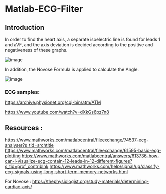 # Matlab-ECG-Filter

## Introduction
In order to find the heart axis, a separate isoelectric line is found for leads 1 and aVF, and the axis deviation is decided according to the positive and negativeness of these graphs.

![image](https://user-images.githubusercontent.com/54783062/164467350-2dfa830b-a9e9-4757-b829-a9890716ca4a.png)

In addition, the Novose Formula is applied to calculate the Angle.

![image](https://user-images.githubusercontent.com/54783062/164789613-971115b8-624e-44e8-bfa8-31582cc558f9.png)

### ECG samples:
https://archive.physionet.org/cgi-bin/atm/ATM

https://www.youtube.com/watch?v=dXkGs6pz7n8

## Resources :
https://www.mathworks.com/matlabcentral/fileexchange/74537-ecg-analyser?s_tid=srchtitle
https://www.mathworks.com/matlabcentral/fileexchange/61595-basic-ecg-plotting
https://www.mathworks.com/matlabcentral/answers/613736-how-can-i-visualize-ecg-contain-12-leads-in-12-different-figures?s_tid=prof_contriblnk
https://www.mathworks.com/help/signal/ug/classify-ecg-signals-using-long-short-term-memory-networks.html

For Novose : 
https://thephysiologist.org/study-materials/determining-cardiac-axis/
